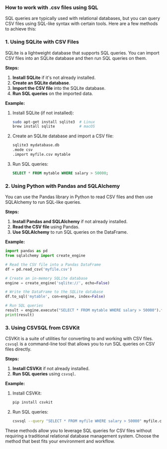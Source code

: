 ### How to work with .csv files using SQL

SQL queries are typically used with relational databases, but you can query CSV files using SQL-like syntax with certain tools. Here are a few methods to achieve this:

### 1. Using SQLite with CSV Files

SQLite is a lightweight database that supports SQL queries. You can import CSV files into an SQLite database and then run SQL queries on them.

**Steps:**
1. **Install SQLite** if it's not already installed.
2. **Create an SQLite database**.
3. **Import the CSV file** into the SQLite database.
4. **Run SQL queries** on the imported data.

**Example:**
1. Install SQLite (if not installed):
   ```sh
   sudo apt-get install sqlite3  # Linux
   brew install sqlite           # macOS
   ```

2. Create an SQLite database and import a CSV file:
   ```sh
   sqlite3 mydatabase.db
   .mode csv
   .import myfile.csv mytable
   ```

3. Run SQL queries:
   ```sql
   SELECT * FROM mytable WHERE salary > 50000;
   ```

### 2. Using Python with Pandas and SQLAlchemy

You can use the Pandas library in Python to read CSV files and then use SQLAlchemy to run SQL-like queries.

**Steps:**
1. **Install Pandas and SQLAlchemy** if not already installed.
2. **Read the CSV file** using Pandas.
3. **Use SQLAlchemy** to run SQL queries on the DataFrame.

**Example:**
```python
import pandas as pd
from sqlalchemy import create_engine

# Read the CSV file into a Pandas DataFrame
df = pd.read_csv('myfile.csv')

# Create an in-memory SQLite database
engine = create_engine('sqlite://', echo=False)

# Write the DataFrame to the SQLite database
df.to_sql('mytable', con=engine, index=False)

# Run SQL queries
result = engine.execute("SELECT * FROM mytable WHERE salary > 50000").fetchall()
print(result)
```

### 3. Using CSVSQL from CSVKit

CSVKit is a suite of utilities for converting to and working with CSV files. `csvsql` is a command-line tool that allows you to run SQL queries on CSV files directly.

**Steps:**
1. **Install CSVKit** if not already installed.
2. **Run SQL queries** using `csvsql`.

**Example:**
1. Install CSVKit:
   ```sh
   pip install csvkit
   ```

2. Run SQL queries:
   ```sh
   csvsql --query "SELECT * FROM myfile WHERE salary > 50000" myfile.csv
   ```

These methods allow you to leverage SQL queries for CSV files without requiring a traditional relational database management system. Choose the method that best fits your environment and workflow.


```python

```
